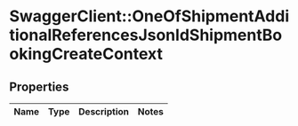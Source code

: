 # SwaggerClient::OneOfShipmentAdditionalReferencesJsonldShipmentBookingCreateContext

## Properties
Name | Type | Description | Notes
------------ | ------------- | ------------- | -------------

